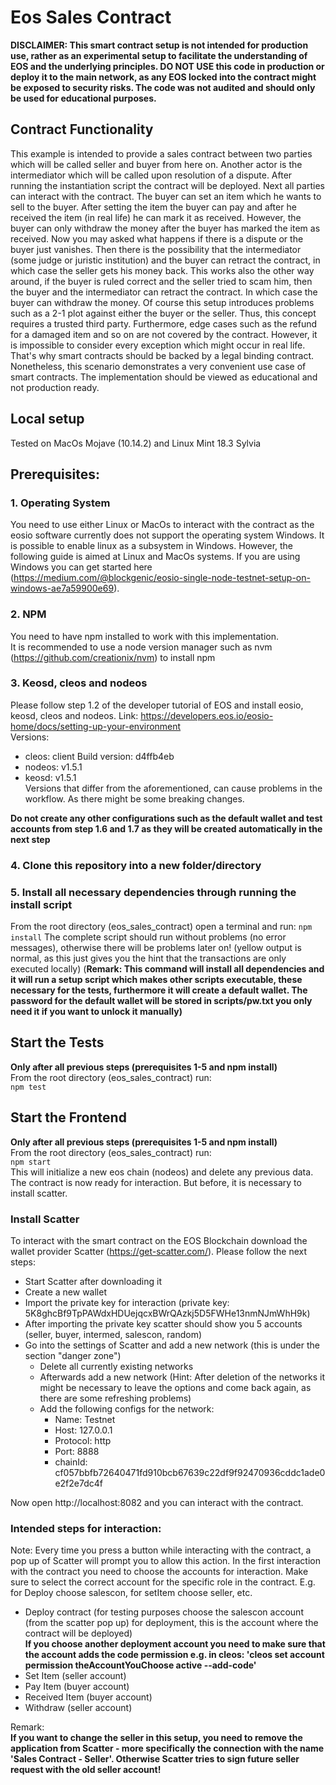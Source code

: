 # Eos Sales Contract

**DISCLAIMER: This smart contract setup is not intended for production use, rather as an experimental setup 
to facilitate the understanding of EOS and the underlying principles. DO NOT USE this code in production or deploy it 
to the main network, as any EOS locked into the contract might be exposed to security risks. The code was not audited and 
should only be used for educational purposes.**

## Contract Functionality
This example is intended to provide a sales contract between two parties which will be called seller and buyer from here on. Another actor is the intermediator which will be called upon resolution of a dispute. After running the instantiation script the contract will be deployed. Next all parties can interact with the contract. The buyer can set an item which he wants to sell to the buyer. After setting the item the buyer can pay and after he received the item (in real life) he can mark it as received. However, the buyer can only withdraw the money after the buyer has marked the item as received. Now you may asked what happens if there is a dispute or the buyer just vanishes. Then there is the possibility that the intermediator (some judge or juristic institution) and the buyer can retract the contract, in which case the seller gets his money back. This works also the other way around, if the buyer is ruled correct and the seller tried to scam him, then the buyer and the intermediator can retract the contract. In which case the buyer can withdraw the money. 
Of course this setup introduces problems such as a 2-1 plot against either the buyer or the seller. Thus, this concept requires a trusted third party. Furthermore, edge cases such as the refund for a damaged item and so on are not covered by the contract. However, it is impossible to consider every exception which might occur in real life. That's why smart contracts should be backed by a legal binding contract. Nonetheless, this scenario demonstrates a very convenient use case of smart contracts. The implementation should be viewed as educational and not production ready.

## Local setup
Tested on MacOs Mojave (10.14.2) and Linux Mint 18.3 Sylvia
## Prerequisites:

### 1. Operating System
You need to use either Linux or MacOs to interact with the contract as the eosio software currently does not support the operating system Windows. It is possible to enable linux as a subsystem in Windows. 
However, the following guide is aimed at Linux and MacOs systems. 
If you are using Windows you can get started here (https://medium.com/@blockgenic/eosio-single-node-testnet-setup-on-windows-ae7a59900e69).

### 2. NPM
You need to have npm installed to work with this implementation.  
It is recommended to use a node version manager such as nvm  (https://github.com/creationix/nvm) to install npm

### 3. Keosd, cleos and nodeos
Please follow step 1.2 of the developer tutorial of EOS and install eosio, keosd, cleos and nodeos. Link: https://developers.eos.io/eosio-home/docs/setting-up-your-environment  
Versions:  
- cleos: client Build version: d4ffb4eb
- nodeos: v1.5.1
- keosd: v1.5.1  
Versions that differ from the aforementioned, can cause problems in the workflow. As there might be some breaking changes.  

**Do not create any other configurations such as the default wallet and test accounts from step 1.6 and 1.7 as they will be created automatically in the next step**

### 4. Clone this repository into a new folder/directory

### 5. Install all necessary dependencies through running the install script
From the root directory (eos_sales_contract) open a terminal and run: 
`npm install` 
The complete script should run without problems (no error messages), otherwise there will be problems later on! (yellow output is normal, as this just gives you the hint that the transactions are only executed locally)
(**Remark: This command will install all dependencies and it will run a setup script which makes other scripts executable, these necessary for the tests, furthermore it will create a default wallet. The password for the default wallet will be stored in scripts/pw.txt you only need it if you want to unlock it manually)** 
## Start the Tests
**Only after all previous steps (prerequisites 1-5 and npm install)**  
From the root directory (eos_sales_contract) run:  
`npm test`

## Start the Frontend

**Only after all previous steps (prerequisites 1-5 and npm install)**  
From the root directory (eos_sales_contract) run:  
`npm start`  
This will initialize a new eos chain (nodeos) and delete any previous data. 
The contract is now ready for interaction. But before, it is necessary to install scatter.

### Install Scatter  

To interact with the smart contract on the EOS Blockchain download the wallet provider Scatter (https://get-scatter.com/). Please follow the next steps:
- Start Scatter after downloading it
- Create a new wallet
- Import the private key for interaction (private key: 5K8ghcBf9TpPAWdxHDUejqcxBWrQAzkj5D5FWHe13nmNJmWhH9k)
- After importing the private key scatter should show you 5 accounts (seller, buyer, intermed, salescon, random)
- Go into the settings of Scatter and add a new network (this is under the section "danger zone")
  - Delete all currently existing networks
  - Afterwards add a new network (Hint: After deletion of the networks it might be necessary to leave the options and come back again, as there are some 
  refreshing problems)
  - Add the following configs for the network: 
    - Name: Testnet
    - Host: 127.0.0.1
    - Protocol: http
    - Port: 8888
    - chainId: cf057bbfb72640471fd910bcb67639c22df9f92470936cddc1ade0e2f2e7dc4f

Now open http://localhost:8082 and you can interact with the contract.

### Intended steps for interaction: 
Note: Every time you press a button while interacting with the contract, 
a pop up of Scatter will prompt you to allow this action. In the first interaction with the contract you need to choose the accounts for interaction. Make sure to select the correct account for the specific role in the contract. E.g. for Deploy choose salescon, for setItem choose seller, etc.  
- Deploy contract (for testing purposes choose the salescon account (from the scatter pop up) for deployment, this is the account where the contract will be deployed)  
**If you choose another deployment account you need to make sure that the account adds the code permission e.g. in cleos: 'cleos set account permission theAccountYouChoose active --add-code'**
- Set Item (seller account)
- Pay Item (buyer account)
- Received Item (buyer account)
- Withdraw (seller account)

Remark:  
**If you want to change the seller in this setup, you need to
remove the application from Scatter - more specifically the
connection with the name 'Sales Contract - Seller'. Otherwise
Scatter tries to sign future seller request with the old
seller account!**




